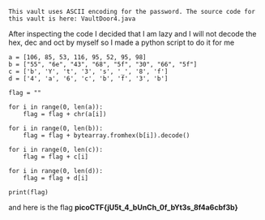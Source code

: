 ```
This vault uses ASCII encoding for the password. The source code for this vault is here: VaultDoor4.java
```

After inspecting the code I decided that I am lazy and I will not decode the hex, dec and oct by myself so I made a python script to do it for me

```
a = [106, 85, 53, 116, 95, 52, 95, 98]
b = ["55", "6e", "43", "68", "5f", "30", "66", "5f"]
c = ['b', 'Y', 't', '3', 's', '_', '8', 'f']
d = ['4', 'a', '6', 'c', 'b', 'f', '3', 'b']

flag = ""

for i in range(0, len(a)):
    flag = flag + chr(a[i])
    
for i in range(0, len(b)):
    flag = flag + bytearray.fromhex(b[i]).decode()

for i in range(0, len(c)):
    flag = flag + c[i]
    
for i in range(0, len(d)):
    flag = flag + d[i]

print(flag)
```

and here is the flag **picoCTF{jU5t_4_bUnCh_0f_bYt3s_8f4a6cbf3b}**
